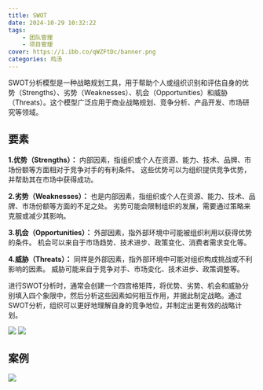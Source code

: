 ```yaml
---
title: SWOT
date: 2024-10-29 10:32:22
tags: 
    - 团队管理
    - 项目管理
cover: https://i.ibb.co/qWZFtDc/banner.png
categories: 鸡汤
---
```





SWOT分析模型是一种战略规划工具，用于帮助个人或组织识别和评估自身的优势（Strengths）、劣势（Weaknesses）、机会（Opportunities）和威胁（Threats）。这个模型广泛应用于商业战略规划、竞争分析、产品开发、市场研究等领域。



## 要素

**1.优势（Strengths）：**
内部因素，指组织或个人在资源、能力、技术、品牌、市场份额等方面相对于竞争对手的有利条件。
这些优势可以为组织提供竞争优势，并帮助其在市场中获得成功。

**2.劣势（Weaknesses）：**
也是内部因素，指组织或个人在资源、能力、技术、品牌、市场份额等方面的不足之处。
劣势可能会限制组织的发展，需要通过策略来克服或减少其影响。

**3.机会（Opportunities）：**
外部因素，指外部环境中可能被组织利用以获得优势的条件。
机会可以来自于市场趋势、技术进步、政策变化、消费者需求变化等。

**4.威胁（Threats）：**
同样是外部因素，指外部环境中可能对组织构成挑战或不利影响的因素。
威胁可能来自于竞争对手、市场变化、技术进步、政策调整等。


进行SWOT分析时，通常会创建一个四宫格矩阵，将优势、劣势、机会和威胁分别填入四个象限中，然后分析这些因素如何相互作用，并据此制定战略。通过SWOT分析，组织可以更好地理解自身的竞争地位，并制定出更有效的战略计划。


![](https://i.ibb.co/0txKg35/2891805-1cc534221af6688a.webp)
![](https://i.ibb.co/cC4sTWV/2891805-40e1f882f91ad1f5.webp)


## 案例

![](https://i.ibb.co/b1hZmdV/2891805-96d818e3a87dda35.webp)